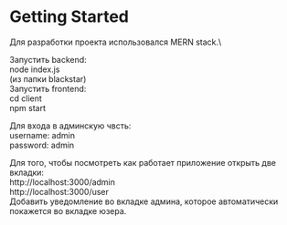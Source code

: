 # Getting Started 
Для разработки проекта использовался MERN stack.\

Запустить backend:\
node index.js\
(из папки blackstar) \
Запустить frontend:\
cd client\
npm start

Для входа в админскую чвсть:\
username: admin\
password: admin

Для того, чтобы посмотреть как работает приложение открыть две вкладки:\
http://localhost:3000/admin \
http://localhost:3000/user \
Добавить уведомление во вкладке админа, которое автоматически покажется во вкладке юзера.
